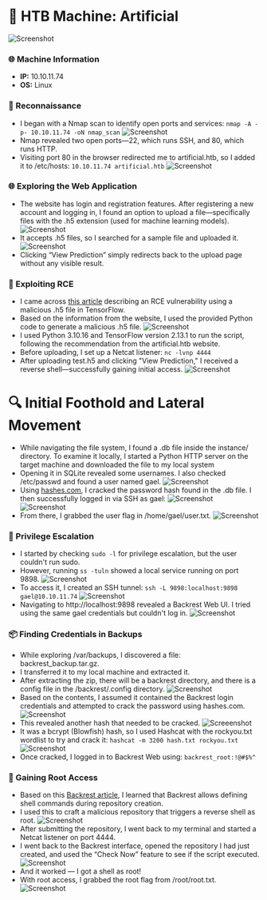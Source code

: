 # 🔐 HTB Machine: Artificial
![Screenshot](https://imgur.com/ES5mBVz.png)
### 🌐 Machine Information
- **IP:**  10.10.11.74
- **OS:** Linux
### 🧭 Reconnaissance
- I began with a Nmap scan to identify open ports and services: `nmap -A -p- 10.10.11.74 -oN nmap_scan`
![Screenshot](https://imgur.com/ioI2y1Y.png)
- Nmap revealed two open ports—22, which runs SSH, and 80, which runs HTTP.
- Visiting port 80 in the browser redirected me to artificial.htb, so I added it to /etc/hosts: `10.10.11.74 artificial.htb`
![Screenshot](https://imgur.com/3NJy2cU.png)
### 🌐 Exploring the Web Application
- The website has login and registration features. After registering a new account and logging in, I found an option to upload a file—specifically files with the .h5 extension (used for machine learning models).
![Screenshot](https://imgur.com/xo7puoD.png)
- It accepts .h5 files, so I searched for a sample file and uploaded it.
![Screenshot](https://imgur.com/tkr6uBG.png)
- Clicking “View Prediction” simply redirects back to the upload page without any visible result.
### 🧬 Exploiting RCE
- I came across [this article](https://splint.gitbook.io/cyberblog/security-research/tensorflow-remote-code-execution-with-malicious-model) describing an RCE vulnerability using a malicious .h5 file in TensorFlow.
- Based on the information from the website, I used the provided Python code to generate a malicious .h5 file.
![Screenshot](https://imgur.com/7pxEYFn.png)
- I used Python 3.10.16 and TensorFlow version 2.13.1 to run the script, following the recommendation from the artificial.htb website.
- Before uploading, I set up a Netcat listener: `nc -lvnp 4444`
- After uploading test.h5 and clicking "View Prediction," I received a reverse shell—successfully gaining initial access.
![Screenshot](https://imgur.com/axhu3Iq.png)
# 🔍 Initial Foothold and Lateral Movement
- While navigating the file system, I found a .db file inside the instance/ directory. To examine it locally, I started a Python HTTP server on the target machine and downloaded the file to my local system
- Opening it in SQLite revealed some usernames. I also checked /etc/passwd and found a user named gael.
![Screenshot](https://imgur.com/Cr5XRVV.png)
- Using [hashes.com](https://hashes.com/en/decrypt/hash), I cracked the password hash found in the .db file. I then successfully logged in via SSH as gael:
![Screenshot](https://imgur.com/Qj3Jbgg.png)
![Screenshot](https://imgur.com/e4uiESl.png)
- From there, I grabbed the user flag in /home/gael/user.txt.
![Screenshot](https://imgur.com/RwaBl25.png)
### 🧱 Privilege Escalation
- I started by checking `sudo -l` for privilege escalation, but the user couldn't run sudo.
- However, running `ss -tuln` showed a local service running on port 9898.
![Screenshot](https://imgur.com/cQm8S9Q.png)
- To access it, I created an SSH tunnel: `ssh -L 9898:localhost:9898 gael@10.10.11.74`
![Screenshot](https://imgur.com/5cYrekg.png)
- Navigating to http://localhost:9898 revealed a Backrest Web UI. I tried using the same gael credentials but couldn't log in.
![Screenshot](https://imgur.com/wbxicTb.png)
### 📦 Finding Credentials in Backups
- While exploring /var/backups, I discovered a file: backrest_backup.tar.gz.
- I transferred it to my local machine and extracted it.
- After extracting the zip, there will be a backrest directory, and there is a config file in the /backrest/.config directory.
![Screenshot](https://imgur.com/QPuhRk1.png)
- Based on the contents, I assumed it contained the Backrest login credentials and attempted to crack the password using hashes.com.
![Screenshot](https://imgur.com/wVWvKpk.png)
- This revealed another hash that needed to be cracked.
![Screeenshot](https://imgur.com/cJ07KTQ.pngg)
- It was a bcrypt (Blowfish) hash, so I used Hashcat with the rockyou.txt wordlist to try and crack it: `hashcat -m 3200 hash.txt rockyou.txt`
![Screenshot](https://imgur.com/iSIx9n0.png)
- Once cracked, I logged in to Backrest Web using: `backrest_root:!@#$%^`
### 🧨 Gaining Root Access
- Based on this [Backrest article](https://linuxconfig.org/simplify-restic-backups-with-backrest-a-step-by-step-tutorial), I learned that Backrest allows defining shell commands during repository creation.
- I used this to craft a malicious repository that triggers a reverse shell as root.
![Screenshot](https://imgur.com/AzGCHJT.png)
- After submitting the repository, I went back to my terminal and started a Netcat listener on port 4444.
- I went back to the Backrest interface, opened the repository I had just created, and used the “Check Now” feature to see if the script executed.
![Screenshot](https://imgur.com/VsXKHW6.png)
- And it worked — I got a shell as root!
- With root access, I grabbed the root flag from /root/root.txt.
![Screenshot](https://imgur.com/CqXLLXO.png)